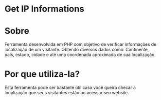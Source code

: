 # Get IP Informations

# Sobre

Ferramenta desenvolvida em PHP com objetivo de verificar informações de localização de um visitante. 
Obtendo diversos dados como: Continente, país, estado, cidade e até uma coordenada aproximada de sua localização.

# Por que utiliza-la?

Esta ferramenta pode ser bastante útil caso você queira checar a localização que seus visitantes estão ao acessar seu website.
